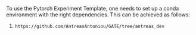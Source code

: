 To use the Pytorch Experiment Template, one needs to set up a conda environment with the
right dependencies. This can be achieved as follows:

1. ```https://github.com/AntreasAntoniou/GATE/tree/antreas_dev```